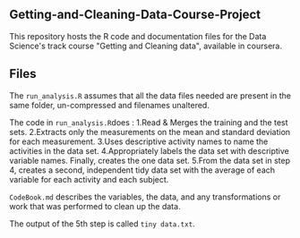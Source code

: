 ## Getting-and-Cleaning-Data-Course-Project

This repository hosts the R code and documentation files for the Data Science's track course "Getting and Cleaning data", available in coursera.


## Files

The `run_analysis.R` assumes that all the data files needed are present in the same folder, un-compressed and filenames unaltered.

The code in `run_analysis.R`does :
  1.Read & Merges the training and the test sets. 
  2.Extracts only the measurements on the mean and standard deviation for each measurement.
  3.Uses descriptive activity names to name the activities in the data set.
  4.Appropriately labels the data set with descriptive variable names.  Finally, creates the one data set.
  5.From the data set in step 4, creates a second, independent tidy data set with the average of each variable for each activity and each subject.



`CodeBook.md` describes the variables, the data, and any transformations or work that was performed to clean up the data.


The output of the 5th step is called `tiny data.txt`. 
